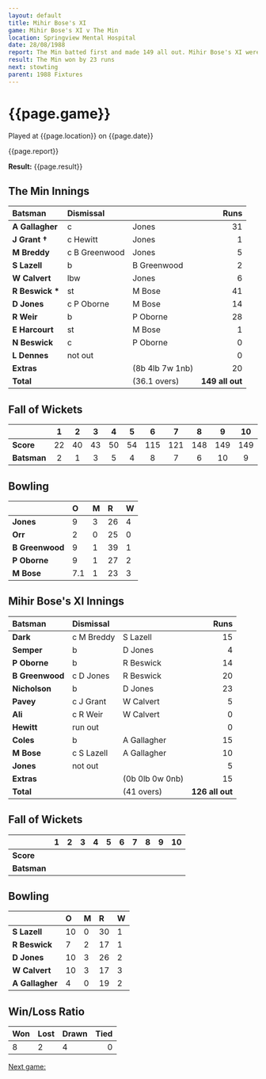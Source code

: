 ```yaml
---
layout: default
title: Mihir Bose's XI
game: Mihir Bose's XI v The Min
location: Springview Mental Hospital
date: 28/08/1988
report: The Min batted first and made 149 all out. Mihir Bose's XI were all out for 126 in reply
result: The Min won by 23 runs
next: stowting
parent: 1988 Fixtures
---
```


# {{page.game}}

Played at {{page.location}} on {{page.date}}

{{page.report}}

**Result:** {{page.result}}

## The Min Innings

| Batsman | Dismissal |  | Runs |
|:---|:---|---|---:|
| **A Gallagher** | c | Jones | 31 | 
| **J Grant &#8224;** | c Hewitt | Jones | 1 | 
| **M Breddy** | c B Greenwood | Jones | 5 | 
| **S Lazell** | b | B Greenwood | 2 | 
| **W Calvert** | lbw | Jones | 6 | 
| **R Beswick &#42;** | st | M Bose | 41 | 
| **D Jones** | c P Oborne | M Bose | 14 | 
| **R Weir** | b | P Oborne | 28 | 
| **E Harcourt** | st | M Bose | 1 | 
| **N Beswick** | c | P Oborne | 0 | 
| **L Dennes** | not out |  | 0 | 
| **Extras** | | (8b 4lb 7w 1nb) | 20 |
| **Total** | | (36.1 overs) | **149 all out** | 

## Fall of Wickets

| | 1 | 2 | 3 | 4 | 5 | 6 | 7 | 8 | 9 | 10 |
|---|:---:|:---:|:---:|:---:|:---:|:---:|:---:|:---:|:---:|:---:|
| **Score** | 22 | 40 | 43 | 50 | 54 | 115 | 121 | 148 | 149 | 149 | 
| **Batsman** | 2 | 1 | 3 | 5 | 4 | 8 | 7 | 6 | 10 | 9 | 

## Bowling

| | O | M | R | W |
|---|:---|:---|:---|:---|
| **Jones** | 9 | 3 | 26 | 4 | 
| **Orr** | 2 | 0 | 25 | 0 | 
| **B Greenwood** | 9 | 1 | 39 | 1 | 
| **P Oborne** | 9 | 1 | 27 | 2 | 
| **M Bose** | 7.1 | 1 | 23 | 3 | 

## Mihir Bose's XI Innings

| Batsman | Dismissal |  | Runs |
|:---|:---|---|---:|
| **Dark** | c M Breddy | S Lazell | 15 | 
| **Semper** | b | D Jones | 4 | 
| **P Oborne** | b | R Beswick | 14 | 
| **B Greenwood** | c D Jones | R Beswick | 20 | 
| **Nicholson** | b | D Jones | 23 | 
| **Pavey** | c J Grant | W Calvert | 5 |
| **Ali** | c R Weir | W Calvert | 0 | 
| **Hewitt** | run out |  | 0 |
| **Coles** | b | A Gallagher | 15 | 
| **M Bose** | c S Lazell | A Gallagher | 10 | 
| **Jones** | not out |  | 5 |
| **Extras** | | (0b 0lb 0w 0nb) | 15 | 
| **Total** | | (41 overs) | **126 all out** | 

## Fall of Wickets

| | 1 | 2 | 3 | 4 | 5 | 6 | 7 | 8 | 9 | 10 |
|---|:---:|:---:|:---:|:---:|:---:|:---:|:---:|:---:|:---:|:---:|
| **Score** |  |  |  |  |  |  |  |  |  |  |
| **Batsman** |  |  |  |  |  |  |  |  |  |  |

## Bowling

| | O | M | R | W |
|---|:---|:---|:---|:---|
| **S Lazell** | 10 | 0 | 30 | 1 | 
| **R Beswick** | 7 | 2 | 17 | 1 | 
| **D Jones** | 10 | 3 | 26 | 2 | 
| **W Calvert** | 10 | 3 | 17 | 3 | 
| **A Gallagher** | 4 | 0 | 19 | 2 |

## Win/Loss Ratio

| Won | Lost | Drawn | Tied |
|:---|:---|:---|---:|
| 8 | 2 | 4 | 0 |

[Next game:]({{page.next}})